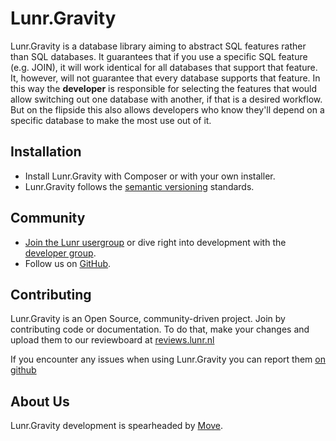 # Lunr.Gravity

Lunr.Gravity is a database library aiming to abstract SQL features rather than SQL databases. It guarantees that if you
use a specific SQL feature (e.g. JOIN), it will work identical for all databases that support that feature. It, however,
will not guarantee that every database supports that feature. In this way the **developer** is responsible for selecting
the features that would allow switching out one database with another, if that is a desired workflow. But on the flipside
this also allows developers who know they'll depend on a specific database to make the most use out of it.

Installation
------------

* Install Lunr.Gravity with Composer or with your own installer.
* Lunr.Gravity follows the [semantic versioning][2] standards.

Community
---------

* [Join the Lunr usergroup][3] or dive right into development with the [developer group][4].
* Follow us on [GitHub][5].

Contributing
------------

Lunr.Gravity is an Open Source, community-driven project. Join by contributing code or documentation.
To do that, make your changes and upload them to our reviewboard at [reviews.lunr.nl][6]

If you encounter any issues when using Lunr.Gravity you can report them [on github][7]

About Us
--------

Lunr.Gravity development is spearheaded by [Move][1].

  [1]: https://moveagency.com
  [2]: https://semver.org
  [3]: https://groups.google.com/forum/#!forum/lunr-users
  [4]: https://groups.google.com/forum/#!forum/lunr-developers
  [5]: https://github.com/lunr-php/lunr.gravity
  [6]: https://reviews.lunr.nl
  [7]: https://github.com/lunr-php/lunr.gravity/issues
